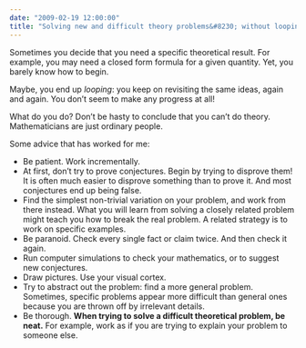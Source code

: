 ```yaml
---
date: "2009-02-19 12:00:00"
title: "Solving new and difficult theory problems&#8230; without looping into oblivion"
---
```




Sometimes you decide that you need a specific theoretical result. For example, you may need a closed form formula for a given quantity. Yet, you barely know how to begin.

Maybe, you end up <em>looping</em>: you keep on revisiting the same ideas, again and again. You don&rsquo;t seem to make any progress at all!

What do you do? Don&rsquo;t be hasty to conclude that you can&rsquo;t do theory. Mathematicians are just ordinary people.

Some advice that has worked for me:

- Be patient. Work incrementally. 
- At first, don&rsquo;t try to prove conjectures. Begin by trying to disprove them! It is often much easier to disprove something than to prove it. And most conjectures end up being false.
- Find the simplest non-trivial variation on your problem, and work from there instead. What you will learn from solving a closely related problem might teach you how to break the real problem. A related strategy is to work on specific examples.
- Be paranoid. Check every single fact or claim twice. And then check it again.
- Run computer simulations to check your mathematics, or to suggest new conjectures.
- Draw pictures. Use your visual cortex.
- Try to abstract out the problem: find a more general problem. Sometimes, specific problems appear more difficult than general ones because you are thrown off by irrelevant details.
- Be thorough. __When trying to solve a difficult theoretical problem, be neat.__ For example, work as if you are trying to explain your problem to someone else.


